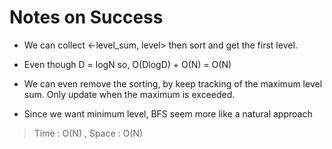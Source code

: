 # Notes on Success
+ We can collect <-level_sum, level> then sort and get the first level.
 - Even though D = logN so,
   O(DlogD) + O(N) = O(N)

+ We can even remove the sorting, by keep tracking of the maximum level sum.
  Only update when the maximum is exceeded.

+ Since we want minimum level, BFS seem more like a natural approach

> Time : O(N) , Space : O(N)
